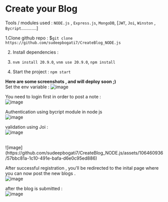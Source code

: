 # Create your Blog 


Tools / modules used : `NODE.js` , `Express.js`, `MongoDB`, [`JWT`, `Joi`, `Winston` , `Bycript`............]


1.Clone github repo :
$``` git clone https://github.com/sudeepbogati7/CreateBlog_NODE.js ```

2. Install dependencies :
3. ```nvm install 20.9.0```,
```vnm use 20.9.0```,
```npm install```

4. Start the project :
   ```npm start```





**Here are some screenshots , and will deploy soon ;)** <br>
Set the env variable : 
![image](https://github.com/sudeepbogati7/CreateBlog_NODE.js/assets/106460936/d460280c-305d-4047-9df8-347fd23c8b7a)


You need to login first in order to post a note : <br>
![image](https://github.com/sudeepbogati7/CreateBlog_NODE.js/assets/106460936/895676e7-2557-4602-905a-50e409363745)

Authentication using bycript module in node js <br>
![image](https://github.com/sudeepbogati7/CreateBlog_NODE.js/assets/106460936/eb2c066e-8f69-421f-ab54-9f6cbfa87da8)

validation using Joi :<br>
![image](https://github.com/sudeepbogati7/CreateBlog_NODE.js/assets/106460936/8642bbc4-9bd1-4117-8970-6917b6e9d495)

<br>
![image](https://github.com/sudeepbogati7/CreateBlog_NODE.js/assets/106460936/57bbc81a-1c10-491e-bafa-d6e0c95ed886)


After successful registration , you'll be redirected to the inital page where you can now post the new blogs .<br>
![image](https://github.com/sudeepbogati7/CreateBlog_NODE.js/assets/106460936/faf20618-d922-4cb3-9d83-9419d0f74289)



after the blog is submitted : <br>
![image](https://github.com/sudeepbogati7/CreateBlog_NODE.js/assets/106460936/28b60798-4658-4489-9e8c-11a3600b8c80)

